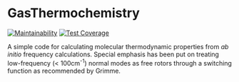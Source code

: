# GasThermochemistry
[![Maintainability](https://api.codeclimate.com/v1/badges/ad680f1521600a522f0a/maintainability)](https://codeclimate.com/github/Nevensky/GasThermochemistry/maintainability) [![Test Coverage](https://api.codeclimate.com/v1/badges/ad680f1521600a522f0a/test_coverage)](https://codeclimate.com/github/Nevensky/GasThermochemistry/test_coverage)

A simple code for calculating molecular thermodynamic properties from *ab initio* frequency calculations. Special emphasis has been put on treating low-frequency (< 100cm<sup>-1</sup>) normal modes as free rotors through a switching function as recommended by Grimme. 